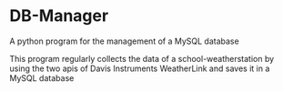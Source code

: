 # DB-Manager
A python program for the management of a MySQL database

This program regularly collects the data of a school-weatherstation
by using the two apis of Davis Instruments WeatherLink 
and saves it in a MySQL database
